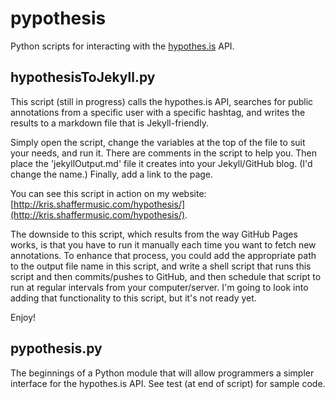 # pypothesis

Python scripts for interacting with the [hypothes.is](https://hypothes.is/) API.

## hypothesisToJekyll.py

This script (still in progress) calls the hypothes.is API, searches for public annotations from a specific user with a specific hashtag, and writes the results to a markdown file that is Jekyll-friendly.

Simply open the script, change the variables at the top of the file to suit your needs, and run it. There are comments in the script to help you. Then place the 'jekyllOutput.md' file it creates into your Jekyll/GitHub blog. (I'd change the name.) Finally, add a link to the page.

You can see this script in action on my website: [http://kris.shaffermusic.com/hypothesis/](http://kris.shaffermusic.com/hypothesis/).

The downside to this script, which results from the way GitHub Pages works, is that you have to run it manually each time you want to fetch new annotations. To enhance that process, you could add the appropriate path to the output file name in this script, and write a shell script that runs this script and then commits/pushes to GitHub, and then schedule that script to run at regular intervals from your computer/server. I'm going to look into adding that functionality to this script, but it's not ready yet.

Enjoy!

## pypothesis.py

The beginnings of a Python module that will allow programmers a simpler interface for the hypothes.is API. See test (at end of script) for sample code.
